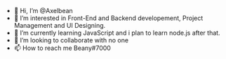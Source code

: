 - 👋 Hi, I’m @Axelbean
- 👀 I’m interested in Front-End and Backend developement, Project Management and UI Designing.
- 🌱 I’m currently learning JavaScript and i plan to learn node.js after that.
- 💞️ I’m looking to collaborate with no one
- 📫 How to reach me Beany#7000

<!---
Axelbean/Axelbean is a ✨ special ✨ repository because its `README.md` (this file) appears on your GitHub profile.
You can click the Preview link to take a look at your changes.
--->
